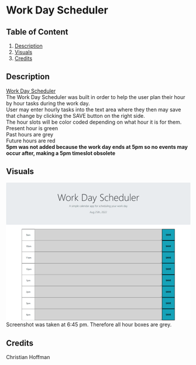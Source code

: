 # Work Day Scheduler
## Table of Content
1. [Description](#description)
2. [Visuals](#visuals)
3. [Credits](#credits)

## Description
<a href='https://christian-hoffman.github.io/work-day-scheduler/' target='_blank' rel='noopener'>Work Day Scheduler</a>
<br>
The Work Day Scheduler was built in order to help the user plan their hour by hour tasks during the work day. \
User may enter hourly tasks into the text area where they then may save that change by clicking the SAVE button on the right side. \
The hour slots will be color coded depending on what hour it is for them. \
Present hour is green\
Past hours are grey\
Future hours are red\
**5pm was not added because the work day ends at 5pm so no events may occur after, making a 5pm timeslot obsolete**

## Visuals
![Work Day Scheduler](./assets/images/work-scheduler-pic.png)
<br>
Screenshot was taken at 6:45 pm. Therefore all hour boxes are grey.
## Credits
Christian Hoffman